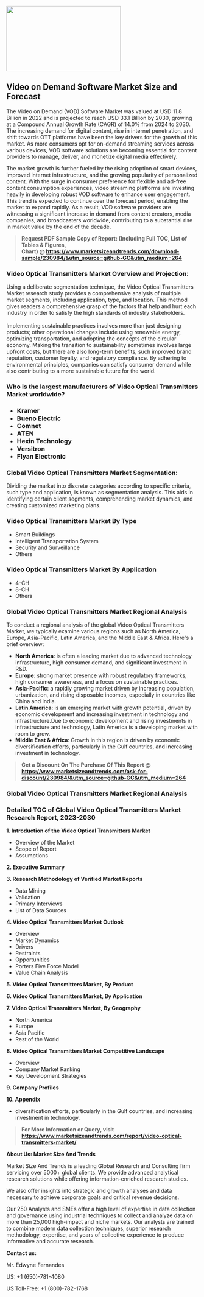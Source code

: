 <p><img class="alignnone size-medium wp-image-20088" src="https://ffe5etoiles.com/wp-content/uploads/2024/12/MST1-300x171.png" alt="" width="300" height="171" /></p><h2>Video on Demand Software Market Size and Forecast</h2><p>The Video on Demand (VOD) Software Market was valued at USD 11.8 Billion in 2022 and is projected to reach USD 33.1 Billion by 2030, growing at a Compound Annual Growth Rate (CAGR) of 14.0% from 2024 to 2030. The increasing demand for digital content, rise in internet penetration, and shift towards OTT platforms have been the key drivers for the growth of this market. As more consumers opt for on-demand streaming services across various devices, VOD software solutions are becoming essential for content providers to manage, deliver, and monetize digital media effectively.</p><p>The market growth is further fueled by the rising adoption of smart devices, improved internet infrastructure, and the growing popularity of personalized content. With the surge in consumer preference for flexible and ad-free content consumption experiences, video streaming platforms are investing heavily in developing robust VOD software to enhance user engagement. This trend is expected to continue over the forecast period, enabling the market to expand rapidly. As a result, VOD software providers are witnessing a significant increase in demand from content creators, media companies, and broadcasters worldwide, contributing to a substantial rise in market value by the end of the decade.</p></p><blockquote id="" class=""><strong>Request PDF Sample Copy of Report: (Including Full TOC, List of Tables &amp; Figures, Chart)&nbsp;@&nbsp;<strong><a href="https://www.marketsizeandtrends.com/download-sample/230984/&utm_source=github-GC&utm_medium=264" target="_blank">https://www.marketsizeandtrends.com/download-sample/230984/&utm_source=github-GC&utm_medium=264</a></strong></strong></blockquote><h3 id="" class="">Video Optical Transmitters Market&nbsp;Overview and Projection:</h3><p id="" class="">Using a deliberate segmentation technique, the Video Optical Transmitters Market research study provides a comprehensive analysis of multiple market segments, including application, type, and location. This method gives readers a comprehensive grasp of the factors that help and hurt each industry in order to satisfy the high standards of industry stakeholders. <br /> <br />Implementing sustainable practices involves more than just designing products; other operational changes include using renewable energy, optimizing transportation, and adopting the concepts of the circular economy. Making the transition to sustainability sometimes involves large upfront costs, but there are also long-term benefits, such improved brand reputation, customer loyalty, and regulatory compliance. By adhering to environmental principles, companies can satisfy consumer demand while also contributing to a more sustainable future for the world.</p><h3 id="" class="">Who is the largest manufacturers of&nbsp;Video Optical Transmitters Market worldwide?</h3><h3 class=""><p><ul><li>Kramer </li><li> Bueno Electric </li><li> Comnet </li><li> ATEN </li><li> Hexin Technology </li><li> Versitron </li><li> Flyan Electronic</li></ul></p></h3><h3 id="" class="">Global&nbsp;Video Optical Transmitters Market Segmentation:</h3><p id="" class="">Dividing the market into discrete categories according to specific criteria, such type and application, is known as segmentation analysis. This aids in identifying certain client segments, comprehending market dynamics, and creating customized marketing plans.</p><h3 id="" class="">Video Optical Transmitters Market&nbsp;By Type</h3><p><p><ul><li>Smart Buildings</li><li> Intelligent Transportation System</li><li> Security and Surveillance</li><li> Others</p></li></ul></p></p><h3 id="" class="">Video Optical Transmitters Market&nbsp;By Application</h3><p class=""><p><ul><li>4-CH</li><li> 8-CH</li><li> Others</li></ul></p></p><h3 id="" class="">Global Video Optical Transmitters Market Regional Analysis</h3><p id="" class="">To conduct a regional analysis of the global Video Optical Transmitters Market, we typically examine various regions such as North America, Europe, Asia-Pacific, Latin America, and the Middle East &amp; Africa. Here's a brief overview:</p><ul><li><strong>North America</strong>: is often a leading market due to advanced technology infrastructure, high consumer demand, and significant investment in R&amp;D.</li><li><strong>Europe</strong>: strong market presence with robust regulatory frameworks, high consumer awareness, and a focus on sustainable practices.</li><li><strong>Asia-Pacific</strong>: a rapidly growing market driven by increasing population, urbanization, and rising disposable incomes, especially in countries like China and India.</li><li><strong>Latin America</strong>: is an emerging market with growth potential, driven by economic development and increasing investment in technology and infrastructure.Due to economic development and rising investments in infrastructure and technology, Latin America is a developing market with room to grow.</li><li><strong>Middle East &amp; Africa</strong>: Growth in this region is driven by economic diversification efforts, particularly in the Gulf countries, and increasing investment in technology.</li></ul><blockquote id="" class=""><strong>Get a Discount On The Purchase Of This Report @ <strong><a href="https://www.marketsizeandtrends.com/ask-for-discount/230984/&utm_source=github-GC&utm_medium=264" target="_blank">https://www.marketsizeandtrends.com/ask-for-discount/230984/&utm_source=github-GC&utm_medium=264</a></strong></strong></blockquote><h3 id="" class="">Global Video Optical Transmitters Market Regional Analysis</h3><h3 id="" class="">Detailed TOC of Global Video Optical Transmitters Market Research Report, 2023-2030</h3><p id="" class=""><strong>1. Introduction of the Video Optical Transmitters Market</strong></p><ul><li>Overview of the Market</li><li>Scope of Report</li><li>Assumptions</li></ul><p id="" class=""><strong>2. Executive Summary</strong></p><p id="" class=""><strong>3. Research Methodology of Verified Market Reports</strong></p><ul><li>Data Mining</li><li>Validation</li><li>Primary Interviews</li><li>List of Data Sources</li></ul><p id="" class=""><strong>4. Video Optical Transmitters Market Outlook</strong></p><ul><li>Overview</li><li>Market Dynamics</li><li>Drivers</li><li>Restraints</li><li>Opportunities</li><li>Porters Five Force Model</li><li>Value Chain Analysis</li></ul><p id="" class=""><strong>5. Video Optical Transmitters Market, By Product</strong></p><p id="" class=""><strong>6. Video Optical Transmitters Market, By Application</strong></p><p id="" class=""><strong>7. Video Optical Transmitters Market, By Geography</strong></p><ul><li>North America</li><li>Europe</li><li>Asia Pacific</li><li>Rest of the World</li></ul><p id="" class=""><strong>8. Video Optical Transmitters Market Competitive Landscape</strong></p><ul><li>Overview</li><li>Company Market Ranking</li><li>Key Development Strategies</li></ul><p id="" class=""><strong>9. Company Profiles</strong></p><p id="" class=""><strong>10. Appendix</strong></p><ul><li>diversification efforts, particularly in the Gulf countries, and increasing investment in technology.</li></ul><blockquote id="" class=""><strong>For More Information or Query, visit <strong><strong><a href="https://www.marketsizeandtrends.com/report/video-optical-transmitters-market/" target="_blank">https://www.marketsizeandtrends.com/report/video-optical-transmitters-market/</a></strong></strong></strong></blockquote><p id="" class=""><strong>About Us: Market Size And Trends</strong></p><p id="" class="">Market Size And Trends is a leading Global Research and Consulting firm servicing over 5000+ global clients. We provide advanced analytical research solutions while offering information-enriched research studies.</p><p id="" class="">We also offer insights into strategic and growth analyses and data necessary to achieve corporate goals and critical revenue decisions.</p><p id="" class="">Our 250 Analysts and SMEs offer a high level of expertise in data collection and governance using industrial techniques to collect and analyze data on more than 25,000 high-impact and niche markets. Our analysts are trained to combine modern data collection techniques, superior research methodology, expertise, and years of collective experience to produce informative and accurate research.</p><p id="" class=""><strong>Contact us:</strong></p><p id="" class="">Mr. Edwyne Fernandes</p><p id="" class="">US: +1 (650)-781-4080</p><p id="" class="">US Toll-Free: +1 (800)-782-1768</p>
